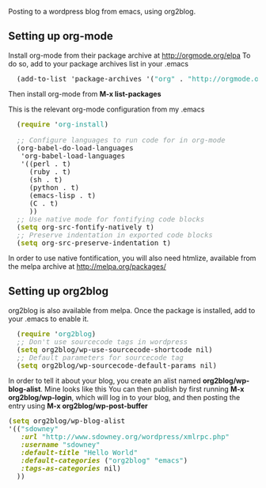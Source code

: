 <html><body><p>Posting to a wordpress blog from emacs, using org2blog.

</p><div id="outline-container-orgheadline1" class="outline-2">
<h2 id="orgheadline1">Setting up org-mode</h2>
<div class="outline-text-2" id="text-orgheadline1">
 Install org-mode from their package archive at <a href="http://orgmode.org/elpa">http://orgmode.org/elpa</a> To do so, add to your package archives list in your .emacs 

<div class="org-src-container">

<pre class="src src-emacs-lisp">  (add-to-list 'package-archives '(<span style="color: #2aa198;">"org"</span> . <span style="color: #2aa198;">"http://orgmode.org/elpa/"</span>) t)
</pre>
</div>
 Then install org-mode from <b>M-x list-packages</b> 

 This is the relevant org-mode configuration from my .emacs 

<div class="org-src-container">

<pre class="src src-emacs-lisp">  (<span style="color: #859900; font-weight: bold;">require</span> '<span style="color: #2aa198;">org-install</span>)

  <span style="color: #93a1a1; font-style: italic;">;; </span><span style="color: #93a1a1; font-style: italic;">Configure languages to run code for in org-mode</span>
  (org-babel-do-load-languages
   'org-babel-load-languages
   '((perl . t)
     (ruby . t)
     (sh . t)
     (python . t)
     (emacs-lisp . t)
     (C . t)
     ))
  <span style="color: #93a1a1; font-style: italic;">;; </span><span style="color: #93a1a1; font-style: italic;">Use native mode for fontifying code blocks</span>
  (<span style="color: #859900; font-weight: bold;">setq</span> org-src-fontify-natively t)
  <span style="color: #93a1a1; font-style: italic;">;; </span><span style="color: #93a1a1; font-style: italic;">Preserve indentation in exported code blocks</span>
  (<span style="color: #859900; font-weight: bold;">setq</span> org-src-preserve-indentation t)
</pre>
</div>

 In order to use native fontification, you will also need htmlize, available from the melpa archive at <a href="http://melpa.org/packages/">http://melpa.org/packages/</a> 
</div>
</div>

<div id="outline-container-orgheadline2" class="outline-2">
<h2 id="orgheadline2">Setting up org2blog</h2>
<div class="outline-text-2" id="text-orgheadline2">
 org2blog is also available from melpa. Once the package is installed, add to your .emacs to enable it. 

<div class="org-src-container">

<pre class="src src-emacs-lisp">  (<span style="color: #859900; font-weight: bold;">require</span> '<span style="color: #2aa198;">org2blog</span>)
  <span style="color: #93a1a1; font-style: italic;">;; </span><span style="color: #93a1a1; font-style: italic;">Don't use sourcecode tags in wordpress</span>
  (<span style="color: #859900; font-weight: bold;">setq</span> org2blog/wp-use-sourcecode-shortcode nil)
  <span style="color: #93a1a1; font-style: italic;">;; </span><span style="color: #93a1a1; font-style: italic;">Default parameters for sourcecode tag</span>
  (<span style="color: #859900; font-weight: bold;">setq</span> org2blog/wp-sourcecode-default-params nil)
</pre>
</div>

 In order to tell it about your blog, you create an alist named <b>org2blog/wp-blog-alist</b>. Mine looks like this You can then publish by first running <b>M-x org2blog/wp-login</b>, which will log in to your blog, and then posting the entry using <b>M-x org2blog/wp-post-buffer</b> 

<div class="org-src-container">

<pre class="src src-emacs-lisp">(<span style="color: #859900; font-weight: bold;">setq</span> org2blog/wp-blog-alist
'((<span style="color: #2aa198;">"sdowney"</span>
   <span style="color: #859900; font-weight: bold; font-style: italic;">:url</span> <span style="color: #2aa198;">"http://www.sdowney.org/wordpress/xmlrpc.php"</span>
   <span style="color: #859900; font-weight: bold; font-style: italic;">:username</span> <span style="color: #2aa198;">"sdowney"</span>
   <span style="color: #859900; font-weight: bold; font-style: italic;">:default-title</span> <span style="color: #2aa198;">"Hello World"</span>
   <span style="color: #859900; font-weight: bold; font-style: italic;">:default-categories</span> (<span style="color: #2aa198;">"org2blog"</span> <span style="color: #2aa198;">"emacs"</span>)
   <span style="color: #859900; font-weight: bold; font-style: italic;">:tags-as-categories</span> nil)
  ))
</pre>
</div>
</div>
</div></body></html>